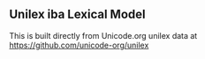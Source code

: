 Unilex iba Lexical Model
----------------------

This is built directly from Unicode.org unilex data at
https://github.com/unicode-org/unilex
